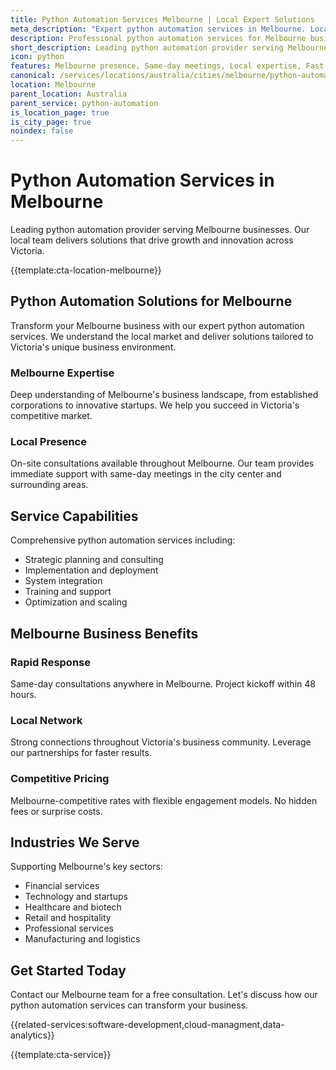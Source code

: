 ```yaml
---
title: Python Automation Services Melbourne | Local Expert Solutions
meta_description: "Expert python automation services in Melbourne. Local team, same-day consultations, proven results. Transform your business today."
description: Professional python automation services for Melbourne businesses
short_description: Leading python automation provider serving Melbourne and Victoria.
icon: python
features: Melbourne presence, Same-day meetings, Local expertise, Fast deployment, Competitive rates, Proven track record
canonical: /services/locations/australia/cities/melbourne/python-automation-melbourne.html
location: Melbourne
parent_location: Australia
parent_service: python-automation
is_location_page: true
is_city_page: true
noindex: false
---
```


# Python Automation Services in Melbourne

Leading python automation provider serving Melbourne businesses. Our local team delivers solutions that drive growth and innovation across Victoria.

{{template:cta-location-melbourne}}

## Python Automation Solutions for Melbourne

Transform your Melbourne business with our expert python automation services. We understand the local market and deliver solutions tailored to Victoria's unique business environment.

### Melbourne Expertise

Deep understanding of Melbourne's business landscape, from established corporations to innovative startups. We help you succeed in Victoria's competitive market.

### Local Presence

On-site consultations available throughout Melbourne. Our team provides immediate support with same-day meetings in the city center and surrounding areas.

## Service Capabilities

Comprehensive python automation services including:
- Strategic planning and consulting
- Implementation and deployment
- System integration
- Training and support
- Optimization and scaling

## Melbourne Business Benefits

### Rapid Response
Same-day consultations anywhere in Melbourne. Project kickoff within 48 hours.

### Local Network
Strong connections throughout Victoria's business community. Leverage our partnerships for faster results.

### Competitive Pricing
Melbourne-competitive rates with flexible engagement models. No hidden fees or surprise costs.

## Industries We Serve

Supporting Melbourne's key sectors:
- Financial services
- Technology and startups
- Healthcare and biotech
- Retail and hospitality
- Professional services
- Manufacturing and logistics

## Get Started Today

Contact our Melbourne team for a free consultation. Let's discuss how our python automation services can transform your business.

{{related-services:software-development,cloud-managment,data-analytics}}

{{template:cta-service}}
